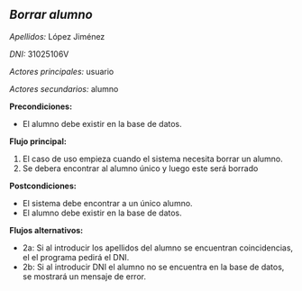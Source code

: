 ***Borrar alumno***
---
*Apellidos:* López Jiménez

*DNI:* 31025106V


*Actores principales:* usuario

*Actores secundarios:* alumno

**Precondiciones:**
- El alumno debe existir en la base de datos.

**Flujo principal:**
1. El caso de uso empieza cuando el sistema necesita borrar un alumno.
2. Se debera encontrar al alumno único y luego este será borrado

**Postcondiciones:**
- El sistema debe encontrar a un único alumno.
- El alumno debe existir en la base de datos.

**Flujos alternativos:**
- 2a: Si al introducir los apellidos del alumno se encuentran coincidencias, el
      el programa pedirá el DNI.
- 2b: Si al introducir DNI el alumno no se encuentra en la base de datos, se
      mostrará un mensaje de error.
